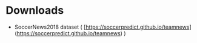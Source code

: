 # Downloads

- SoccerNews2018 dataset
\( [https://soccerpredict.github.io/teamnews] (https://soccerpredict.github.io/teamnews) \)
